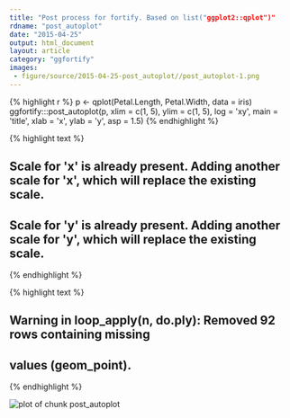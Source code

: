 ```yaml
---
title: "Post process for fortify. Based on list("ggplot2::qplot")"
rdname: "post_autoplot"
date: "2015-04-25"
output: html_document
layout: article
category: "ggfortify"
images:
 - figure/source/2015-04-25-post_autoplot//post_autoplot-1.png
---
```





{% highlight r %}
p <- qplot(Petal.Length, Petal.Width, data = iris)
ggfortify:::post_autoplot(p, xlim = c(1, 5), ylim = c(1, 5), log = 'xy', main = 'title',
                          xlab = 'x', ylab = 'y', asp = 1.5)
{% endhighlight %}



{% highlight text %}
## Scale for 'x' is already present. Adding another scale for 'x', which will replace the existing scale.
## Scale for 'y' is already present. Adding another scale for 'y', which will replace the existing scale.
{% endhighlight %}



{% highlight text %}
## Warning in loop_apply(n, do.ply): Removed 92 rows containing missing
## values (geom_point).
{% endhighlight %}

![plot of chunk post_autoplot](/allYourFigureAreBelongToUs/figure/source/2015-04-25-post_autoplot/post_autoplot-1.png) 